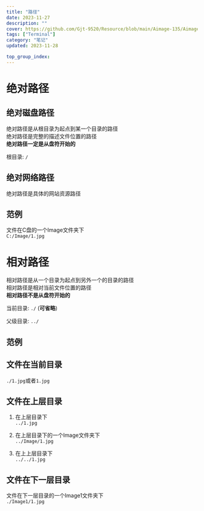 ```yaml
---
title: "路径"
date: 2023-11-27
description: ""
cover: https://github.com/Gjt-9520/Resource/blob/main/Aimage-135/Aimage32.jpg?raw=true
tags: ["Terminal"]
category: "笔记"
updated: 2023-11-28

top_group_index:
---
```


# 绝对路径

## 绝对磁盘路径

绝对路径是从根目录为起点到某一个目录的路径  
绝对路径是完整的描述文件位置的路径  
**绝对路径一定是从盘符开始的**  

根目录: `/`  

## 绝对网络路径

绝对路径是具体的网站资源路径

## 范例
 
文件在C盘的一个Image文件夹下   
`C:/Image/1.jpg`  

# 相对路径

相对路径是从一个目录为起点到另外一个的目录的路径  
相对路径是相对当前文件位置的路径  
**相对路径不是从盘符开始的**  

当前目录: `./` (**可省略**)            

父级目录: `../`  

## 范例

## 文件在当前目录

`./1.jpg`或者`1.jpg`  

## 文件在上层目录

1. 在上层目录下  
`../1.jpg`  

2. 在上层目录下的一个Image文件夹下  
`../Image/1.jpg`  

3. 在上上层目录下  
`../../1.jpg`  

## 文件在下一层目录

文件在下一层目录的一个Image1文件夹下  
`./Image1/1.jpg`     